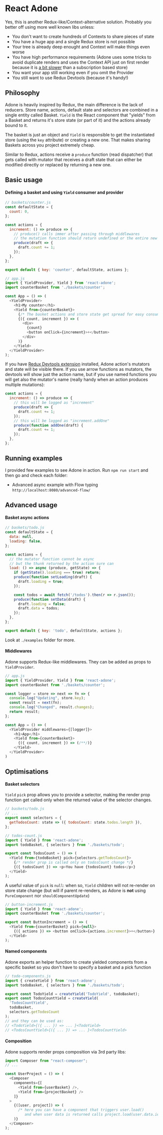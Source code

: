 # React Adone

Yes, this is another Redux-like/Context-alternative solution. Probably you better off using more well known libs unless:

- You don't want to create hundreds of Contexts to share pieces of state
- You have a huge app and a single Redux store is not possible
- Your tree is already deep enought and Context will make things even worse
- You have high performance requirements (Adone uses some tricks to avoid duplicate renders and uses the Context API just on first render because it is [a bit slower](https://github.com/facebook/react/issues/13739) than a subscription based store)
- You want your app still working even if you omit the Provider
- You still want to use Redux Devtools (because it's handy!)

## Philosophy

Adone is heavily inspired by Redux, the main difference is the lack of reducers. Store name, actions, default state and selectors are combined in a single entity called Basket. `Yield` is the React component that "yields" from a Basket and returns it's store state (or part of it) and the actions already bound to it.

The basket is just an object and `Yield` is responsible to get the instantiated store (using the `key` attribute) or creating a new one. That makes sharing Baskets across you project extremely cheap.

Similar to Redux, actions receive a `produce` function (read dispatcher) that gets called with mutator that receives a draft state that can either be modified directly or replaced by returning a new one.

## Basic usage

#### Defining a basket and using `Yield` consumer and provider

```js
// baskets/counter.js
const defaultState = {
  count: 0,
};

const actions = {
  increment: () => produce => {
    // produce() calls immer after passing through middlewares
    // the mutation function should return undefined or the entire new state
    produce(draft => {
      draft.count += 1;
    });
  },
};

export default { key: 'counter', defaultState, actions };
```

```js
// app.js
import { YieldProvider, Yield } from 'react-adone';
import counterBasket from './baskets/counter';

const App = () => (
  <YieldProvider>
    <h1>My counter</h1>
    <Yield from={counterBasket}>
      {/* The basket actions and store state get spread for easy consumption */}
      {({ count, increment }) => (
        <div>
          {count}
          <button onClick={increment}>+</button>
        </div>
      )}
    </Yield>
  </YieldProvider>
);
```

If you have [Redux Devtools extension](https://github.com/zalmoxisus/redux-devtools-extension) installed, Adone action's mutators and state will be visible there.
If you use arrow functions as mutators, the devtools will show just the action name, but if you use named functions you will get also the mutator's name (really handy when an action produces multiple mutations):

```js
const actions = {
  increment: () => produce => {
    // this will be logged as "increment"
    produce(draft => {
      draft.count += 1;
    });
    // this will be logged as "increment.addOne"
    produce(function addOne(draft) {
      draft.count += 1;
    });
  },
};
```

## Running examples

I provided few examples to see Adone in action. Run `npm run start` and then go and check each folder:

- Advanced async example with Flow typing `http://localhost:8080/advanced-flow/`

## Advanced usage

#### Basket async actions

```js
// baskets/todo.js
const defaultState = {
  data: null,
  loading: false,
};

const actions = {
  // the mutator function cannot be async
  // but the thunk returned by the action sure can
  load: () => async (produce, getState) => {
    if (getState().loading === true) return;
    produce(function setLoading(draft) {
      draft.loading = true;
    });

    const todos = await fetch('/todos').then(r => r.json());
    produce(function setData(draft) {
      draft.loading = false;
      draft.data = todos;
    });
  },
};

export default { key: 'todo', defaultState, actions };
```

Look at `./examples` folder for more.

#### Middlewares

Adone supports Redux-like middlewares. They can be added as props to `YieldProvider`.

```js
// app.js
import { YieldProvider, Yield } from 'react-adone';
import counterBasket from './baskets/counter';

const logger = store => next => fn => {
  console.log("Updating", store.key);
  const result = next(fn);
  console.log("Changed", result.changes);
  return result;
};

const App = () => (
  <YieldProvider middlewares={[logger]}>
    <h1>App</h1>
    <Yield from={counterBasket}>
      {({ count, increment }) => (/**/)}
    </Yield>
  </YieldProvider>
)
```

## Optimisations

#### Basket selectors

`Yield` `pick` prop allows you to provide a selector, making the render prop function get called only when the returned value of the selector changes.

```js
// baskets/todo.js
// ...
export const selectors = {
  getTodosCount: state => ({ todosCount: state.todos.length }),
};
```

```js
// todos-count.js
import { Yield } from 'react-adone';
import todoBasket, { selectors } from './baskets/todo';

export const TodosCount = () => (
  <Yield from={todoBasket} pick={selectors.getTodosCount}>
    {/* render prop is called only on todosCount change */}
    {({ todosCount }) => <p>You have {todosCount} todos</p>}
  </Yield>
);
```

A useful value of `pick` is `null`: when so, `Yield` children will not re-render on store state change
(but will if parent re-renders, as Adone is **not** using `PureComponent` nor `shouldComponentUpdate`)

```js
// button-increment.js
import { Yield } from 'react-adone';
import counterBasket from './baskets/counter';

export const ButtonIncrement = () => (
  <Yield from={counterBasket} pick={null}>
    {({ actions }) => <button onClick={actions.increment}>+</button>}
  </Yield>
);
```

#### Named components

Adone exports an helper function to create yielded components from a specific basket
so you don't have to specify a basket and a pick function

```js
// todo-components.js
import { createYield } from 'react-adone';
import todoBasket, { selectors } from './baskets/todo';

export const TodoYield = createYield('TodoYield', todoBasket);
export const TodosCountYield = createYield(
  'TodosCountYield',
  todoBasket,
  selectors.getTodosCount
);
// and they can be used as:
// <TodoYield>{({ ... }) => ... }<TodoYield>
// <TodosCountYield>{({ ... }) => ... }<TodosCountYield>
```

#### Composition

Adone supports render props composition via 3rd party libs:

```js
import Composer from "react-composer";
// ...

const UserProject = () => (
  <Composer
    components={[
      <Yield from={userBasket} />,
      <Yield from={projectBasket} />
    ]}
  >
    {([user, project]) => (
      /* here you can have a component that triggers user.load()
         and when user data is returned calls project.load(user.data.id) */
    )}
  </Composer>
);
```
